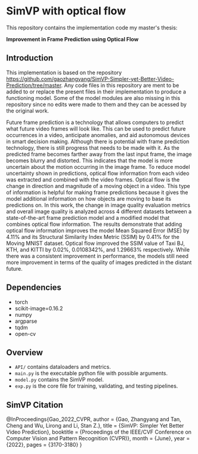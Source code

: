 # SimVP with optical flow




This repository contains the implementation code my master's thesis:

**Improvement in Frame Prediction using Optical Flow**  

## Introduction

This implementation is based on the repository https://github.com/gaozhangyang/SimVP-Simpler-yet-Better-Video-Prediction/tree/master. Any code files in this repository are ment to be added to or replace the present files in their implementation to produce a functioning model. Some of the model modules are also missing in this repository since no edits were made to them and they can be acessed by the original work.

Future frame prediction is a technology that allows computers to predict what future video frames will look like. This can be used to predict future occurrences in a video, anticipate anomalies, and aid autonomous devices in smart decision making. Although there is potential with frame prediction technology, there is still progress that needs to be made with it. As the predicted frame becomes farther away from the last input frame, the image becomes blurry and distorted. This indicates that the model is more uncertain about the motion occurring in the image frame. To reduce model uncertainty shown in predictions, optical flow information from each video was extracted and combined with the video frames. Optical flow is the change in direction and magnitude of a moving object in a video. This type of information is helpful for making frame predictions because it gives the model additional information on how objects are moving to base its predictions on. In this work, the change in image quality evaluation metrics and overall image quality is analyzed across 4 different datasets between a state-of-the-art frame prediction model and a modified model that combines optical flow information. The results demonstrate that adding optical flow information improves the model Mean Squared Error (MSE) by 4.11% and its Structural Similarity Index Metric (SSIM) by 0.41% for the Moving MNIST dataset. Optical flow improved the SSIM value of Taxi BJ, KTH, and KITTI by 0.02%, 0.0108342%, and 1.29663% respectively. While there was a consistent improvement in performance, the models still need more improvement in terms of the quality of images predicted in the distant future.

## Dependencies
* torch
* scikit-image=0.16.2
* numpy
* argparse
* tqdm
* open-cv

## Overview

* `API/` contains dataloaders and metrics.
* `main.py` is the executable python file with possible arguments.
* `model.py` contains the SimVP model.
* `exp.py` is the core file for training, validating, and testing pipelines.

## SimVP Citation
@InProceedings{Gao_2022_CVPR,
    author    = {Gao, Zhangyang and Tan, Cheng and Wu, Lirong and Li, Stan Z.},
    title     = {SimVP: Simpler Yet Better Video Prediction},
    booktitle = {Proceedings of the IEEE/CVF Conference on Computer Vision and Pattern Recognition (CVPR)},
    month     = {June},
    year      = {2022},
    pages     = {3170-3180}
}
